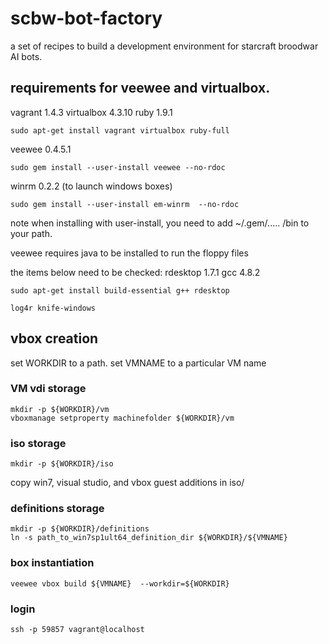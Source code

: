 # scbw-bot-factory
a set of recipes to build a development environment for starcraft broodwar AI bots.

## requirements for veewee and virtualbox.

vagrant 1.4.3 virtualbox 4.3.10 ruby 1.9.1
```
sudo apt-get install vagrant virtualbox ruby-full
```
veewee 0.4.5.1
```
sudo gem install --user-install veewee --no-rdoc
```

winrm 0.2.2 (to launch windows boxes)
```
sudo gem install --user-install em-winrm  --no-rdoc
```
note when installing with user-install, you need to add ~/.gem/..... /bin to your path.

veewee requires java to be installed to run the floppy files




the items below need to be checked:
rdesktop 1.7.1 gcc 4.8.2
```
sudo apt-get install build-essential g++ rdesktop
```

```
log4r knife-windows
```

## vbox creation

set WORKDIR to a path.
set VMNAME to a particular VM name

### VM vdi storage

```
mkdir -p ${WORKDIR}/vm
vboxmanage setproperty machinefolder ${WORKDIR}/vm
```
### iso storage
```
mkdir -p ${WORKDIR}/iso
```
copy win7, visual studio, and vbox guest additions in iso/

### definitions storage
```
mkdir -p ${WORKDIR}/definitions
ln -s path_to_win7sp1ult64_definition_dir ${WORKDIR}/${VMNAME}
```

### box instantiation
```
veewee vbox build ${VMNAME}  --workdir=${WORKDIR}
```

### login
```
ssh -p 59857 vagrant@localhost
```